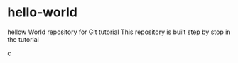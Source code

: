 # hello-world
hellow World repository for Git tutorial
This repository is built step by stop in the tutorial

c

